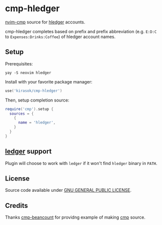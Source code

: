 # cmp-hledger

[nvim-cmp](https://github.com/hrsh7th/nvim-cmp) source for [hledger](https://hledger.org/) accounts.

cmp-hledger completes based on prefix and prefix abbreviation (e.g. `E:D:C` to `Expenses:Drinks:Coffee`) of hledger account names.

## Setup

Prerequisites:

```shell
yay -S neovim hledger
```

Install with your favorite package manager:

```lua
use('kirasok/cmp-hledger')
```

Then, setup completion source:

```lua
require('cmp').setup {
  sources = {
    {
      name = 'hledger',
    }
  }
}
```

## [ledger](https://github.com/ledger/ledger) support

Plugin will choose to work with `ledger` if it won't find `hledger` binary in `PATH`.

## License

Source code available under [GNU GENERAL PUBLIC LICENSE](https://www.gnu.org/licenses).

## Credits

Thanks [cmp-beancount](https://github.com/crispgm/cmp-beancount) for providng example of making [cmp](https://github.com/hrsh7th/nvim-cmp) source.
